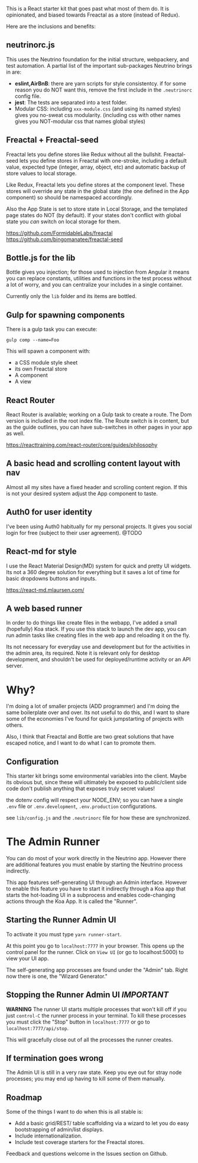 This is a React starter kit that goes past what most of them do.
It is opinionated, and biased towards Freactal as a store (instead of Redux).

Here are the inclusions and benefits:

## neutrinorc.js

This uses the Neutrino foundation for
the initial structure, webpackery, and test automation.
A partial list of the important sub-packages Neutrino brings in are:

* __eslint,AirBnB__: there are yarn scripts for style consistentcy.
 if for some reason you do NOT want this, remove the first include
 in the `.neutrinorc` config file.
* __jest__: The tests are separated into a test folder.
* Modular CSS: including `xxx-module.css` (and using its named styles)
 gives you no-sweat css modularity. (including css with other names
 gives you NOT-modular css that names global styles)

## Freactal + Freactal-seed

Freactal lets you define stores like Redux without all the bullshit.
Freactal-seed lets you define stores in Freactal with one-stroke,
including a default value, expected type (integer, array, object, etc)
and automatic backup of store values to local storage.

Like Redux, Freactal lets you define stores at the component level.
These stores will override any state in the global state (the one defined
in the App component) so should be namespaced accordingly.

Also the App State is set to store state in Local Storage, and the
templated page states do NOT (by default). If your states don't conflict
with global state you _can_ switch on local storage for them.

https://github.com/FormidableLabs/freactal
https://github.com/bingomanatee/freactal-seed

## Bottle.js for the lib

Bottle gives you injection; for those used to injection from Angular
it means you can replace constants, utilities and functions in the test
process without a lot of worry, and you can centralize your includes
in a single container.

Currently only the `lib` folder and its items are bottled.

## Gulp for spawning components

There is a gulp task you can execute:

`gulp comp --name=Foo`

This will spawn a component with:

* a CSS module style sheet
* its own Freactal store
* A component
* A view

## React Router

React Router is available; working on a Gulp task to create a route.
The Dom version is included in the root index file.
The Route switch is in content, but as the guide outlines,
you can have sub-switches in other pages in your app as well.

https://reacttraining.com/react-router/core/guides/philosophy

## A basic head and scrolling content layout with nav

Almost all my sites have a fixed header and scrolling content region.
If this is not your desired system adjust the App component to taste.

## Auth0 for user identity

I've been using Auth0 habitually for my personal projects. It gives you
social login for free (subject to their user agreement). @TODO

## React-md for style

I use the React Material Design(MD) system for quick and pretty
UI widgets. Its not a 360 degree solution for everything but it saves
a lot of time for basic dropdowns buttons and inputs.

https://react-md.mlaursen.com/

## A web based runner

In order to do things like create files in the webapp, I've added a small
(hopefully) Koa stack. If you use this stack to launch the dev app, you can run
admin tasks like creating files in the web app and reloading it on the fly.

Its not necessary for everyday use and development but for the activities in
the admin area, its required. Note it is relevant only for desktop development,
and shouldn't be used for deployed/runtime activity or an API server.

# Why?

I'm doing a lot of smaller projects (ADD programmer) and I'm doing the same
boilerplate over and over. Its not useful to do this, and I want to share
some of the economies I've found for quick jumpstarting of projects with others.

Also, I think that Freactal and Bottle are two great solutions that have escaped
notice, and I want to do what I can to promote them.

## Configuration

This starter kit brings some environmental variables into the client.
Maybe its obvious but, since these will ultimately be exposed to public/client side code
don't publish anything that exposes truly secret values!

the dotenv config will respect your NODE_ENV; so you can have a single `.env` file
or `.env.development`, `.env.production` configurations.

see `lib/config.js` and the `.neutrinorc` file for how these are synchronized.

# The Admin Runner

You can do most of your work directly in the Neutrino app. However there are additional features
you must enable by starting the Neutrino process indirectly.

This app features self-generating UI through an Admin interface. However to enable this
feature you have to start it indirectly through a Koa app that starts the hot-loading UI
in a subprocess and enables code-changing actions through the Koa App. It is called the "Runner".

## Starting the Runner Admin UI

To activate it you must type `yarn runner-start`.

At this point you go to `localhost:7777` in your browser. This opens up the control panel for the runner.
Click on `View UI` (or go to localhost:5000) to view your UI app.

The self-generating app processes are found under the "Admin" tab. 
Right now there is one, the "Wizard Generator."

## Stopping the Runner Admin UI *IMPORTANT*

**WARNING** The runner UI starts multiple processes that won't kill off if you just `control-C` the runner process
in your terminal. To kill these processes you must click the "Stop" button in `localhost:7777`
or go to `localhost:7777/api/stop`.

This will gracefully close out of all the processes the runner creates.

## If termination goes wrong

The Admin UI is still in a very raw state. Keep you eye out for stray node processes;
you may end up having to kill some of them manually.

## Roadmap

Some  of the things I want to do when this is all stable is:

* Add a basic grid/REST/ table scaffolding via a wizard to let you do easy
  bootstrapping of admin/list displays.
* Include internationalization.
* Include test coverage starters for the Freactal stores.

Feedback and questions welcome in the Issues section on Github.
